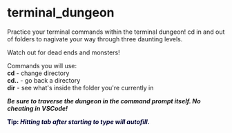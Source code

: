 # terminal_dungeon

Practice your terminal commands within the terminal dungeon! cd in and out of folders to nagivate your way through three daunting levels.

Watch out for dead ends and monsters!

Commands you will use:
<br>
<strong>cd</strong> - change directory
<br>
<strong>cd..</strong> - go back a directory
<br>
<strong>dir</strong> - see what's inside the folder you're currently in


<strong><i>Be sure to traverse the dungeon in the command prompt itself. No cheating in VSCode!</i></strong>

<strong style="color: 333">Tip: <i>Hitting tab after starting to type will autofill.</i></strong>
